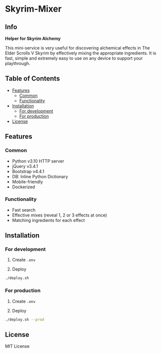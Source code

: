# Skyrim-Mixer

## Info

**Helper for Skyrim Alchemy**

This mini-service is very useful for discovering alchemical effects in The Elder Scrolls V Skyrim by effectively mixing the appropriate ingredients. It is fast, simple and extremely easy to use on any device to support your playthrough.

## Table of Contents
- [Features](#features)
  - [Common](#common)
  - [Functionality](#functionality)
- [Installation](#installation)
  - [For development](#for-development)
  - [For production](#for-production)
- [License](#license)

## Features

### Common
- Python v3.10 HTTP server
- jQuery v3.4.1
- Bootstrap v4.4.1
- DB: Inline Python Dictionary
- Mobile-friendly
- Dockerized

### Functionality
- Fast search
- Effective mixes (reveal 1, 2 or 3 effects at once)
- Matching ingredients for each effect

## Installation

### For development

1. Create `.env`

2. Deploy
```sh
./deploy.sh
```

### For production

1. Create `.env`

2. Deploy
```sh
./deploy.sh --prod
```

## License

MIT License